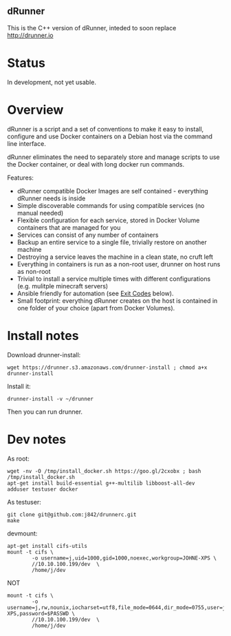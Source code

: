 ## dRunner

This is the C++ version of dRunner, inteded to soon replace http://drunner.io

# Status

In development, not yet usable.

# Overview

dRunner is a script and a set of conventions to make it easy to install,
configure and use Docker containers on a Debian host via the command line interface.

dRunner eliminates the need to separately store and manage scripts to use the Docker container,
or deal with long docker run commands.

Features:
* dRunner compatible Docker Images are self contained - everything dRunner needs is inside
* Simple discoverable commands for using compatible services (no manual needed)
* Flexible configuration for each service, stored in Docker Volume containers that are managed for you
* Services can consist of any number of containers
* Backup an entire service to a single file, trivially restore on another machine
* Destroying a service leaves the machine in a clean state, no cruft left
* Everything in containers is run as a non-root user, drunner on host runs as non-root
* Trivial to install a service multiple times with different configurations (e.g. mulitple minecraft servers)
* Ansible friendly for automation (see [Exit Codes](https://github.com/j842/dr#exit-codes) below).
* Small footprint: everything dRunner creates on the host is contained in one folder of your choice (apart from Docker Volumes).


# Install notes

Download drunner-install:
```
wget https://drunner.s3.amazonaws.com/drunner-install ; chmod a+x drunner-install
```
Install it:
```
drunner-install -v ~/drunner
```

Then you can run drunner.

# Dev notes

As root:
```
wget -nv -O /tmp/install_docker.sh https://goo.gl/2cxobx ; bash /tmp/install_docker.sh
apt-get install build-essential g++-multilib libboost-all-dev
adduser testuser docker
```

As testuser:
```
git clone git@github.com:j842/drunnerc.git
make
```

devmount:
```
apt-get install cifs-utils
mount -t cifs \
        -o username=j,uid=1000,gid=1000,noexec,workgroup=JOHNE-XPS \
        //10.10.100.199/dev  \
        /home/j/dev
```
NOT
```
mount -t cifs \
        -o username=j,rw,nounix,iocharset=utf8,file_mode=0644,dir_mode=0755,user=j,uid=1000,gid=1000,workgroup=JOHNE-XPS,password=$PASSWD \
        //10.10.100.199/dev  \
        /home/j/dev
```

